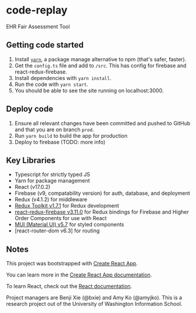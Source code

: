 # code-replay
EHR Fair Assessment Tool

## Getting code started
1. Install [`yarn`](https://classic.yarnpkg.com/lang/en/docs/install/), a package manage alternative to npm (that's safer, faster).
1. Get the `config.ts` file and add to `/src`. This has config for firebase and react-redux-firebase.
2. Install dependencies with `yarn install`.
3. Run the code with `yarn start`.
4. You should be able to see the site running on localhost:3000.

## Deploy code
1. Ensure all relevant changes have been committed and pushed to GitHub and that you are on branch `prod`.
2. Run `yarn build` to build the app for production
3. Deploy to firebase (TODO: more info)

## Key Libraries
- Typescript for strictly typed JS
- Yarn for package management
- React (v17.0.2)
- Firebase (v9, compatability version) for auth, database, and deployment
- Redux (v4.1.2) for middleware
- [Redux Toolkit v1.7.1](https://redux-toolkit.js.org/) for Redux development
- [react-redux-firebase v3.11.0](http://react-redux-firebase.com/) for Redux bindings for Firebase and Higher Order Components for use with React
- [MUI (Material UI) v5.7](https://mui.com/material-ui/getting-started/installation/) for styled components
- [react-router-dom v6.3] for routing

## Notes

This project was bootstrapped with [Create React App](https://github.com/facebook/create-react-app).

You can learn more in the [Create React App documentation](https://facebook.github.io/create-react-app/docs/getting-started).

To learn React, check out the [React documentation](https://reactjs.org/).

Project managers are Benji Xie (@bxie) and Amy Ko (@amyjko). This is a research project out of the University of Washington Information School.